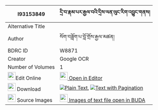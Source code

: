 |I93153849|དྲི་བ་རྣམ་པར་རྒྱལ་བའི་དྲིས་ལན་ལུང་རིག་འབྱུང་གནས། 
| --- | --- 
|Alternative Title |
|Author| སོག་བཟློག་པ་བློ་གྲོས་རྒྱལ་མཚན།
|BDRC ID | W8871
|Creator | Google OCR
|Number of Volumes| 1
|<img width="25" src="https://img.icons8.com/color/25/000000/edit-property.png">Edit Online| [<img width="25" src="https://avatars.githubusercontent.com/u/45091458?s=200&v=4"> Open in Editor](http://editor.openpecha.org/I93153849)
|<img width="25" src="https://img.icons8.com/fluent/48/000000/download-2.png"/>  Download | [![](https://img.icons8.com/color/20/000000/txt.png)Plain Text](https://github.com/Openpecha/I93153849/releases/download/v1/driwa_nampa_ra_gyalwa_i_drilen_plain_I93153849.zip), [![](https://img.icons8.com/color/20/000000/txt.png)Text with Pagination](https://github.com/Openpecha/I93153849/releases/download/v1/driwa_nampa_ra_gyalwa_i_drilen_pages_I93153849.zip)
|<img width="25" src="https://img.icons8.com/plasticine/100/000000/pictures-folder.png"/>  Source Images | [<img width="25" src="https://library.bdrc.io/icons/BUDA-small.svg"> Images of text file open in BUDA](https://library.bdrc.io/show/bdr:W8871)